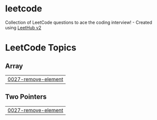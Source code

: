 # leetcode
Collection of LeetCode questions to ace the coding interview! - Created using [LeetHub v2](https://github.com/arunbhardwaj/LeetHub-2.0)

<!---LeetCode Topics Start-->
# LeetCode Topics
## Array
|  |
| ------- |
| [0027-remove-element](https://github.com/KrishnanditoLksn/leetcode/tree/master/0027-remove-element) |
## Two Pointers
|  |
| ------- |
| [0027-remove-element](https://github.com/KrishnanditoLksn/leetcode/tree/master/0027-remove-element) |
<!---LeetCode Topics End-->